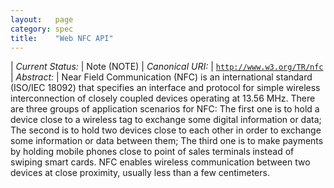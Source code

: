 ```yaml
---
layout:   page
category: spec
title:    "Web NFC API"
---
```


| *Current Status:* | Note (NOTE)
| *Canonical URI:* | [`http://www.w3.org/TR/nfc`](http://www.w3.org/TR/nfc)
| *Abstract:* | Near Field Communication (NFC) is an international standard (ISO/IEC 18092) that specifies an interface and protocol for simple wireless interconnection of closely coupled devices operating at 13.56 MHz. There are three groups of application scenarios for NFC: The first one is to hold a device close to a wireless tag to exchange some digital information or data; The second is to hold two devices close to each other in order to exchange some information or data between them; The third one is to make payments by holding mobile phones close to point of sales terminals instead of swiping smart cards. NFC enables wireless communication between two devices at close proximity, usually less than a few centimeters.